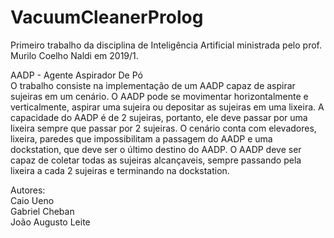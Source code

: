 # VacuumCleanerProlog
Primeiro trabalho da disciplina de Inteligência Artificial ministrada pelo prof. Murilo Coelho Naldi em 2019/1.

AADP - Agente Aspirador De Pó<br>
O trabalho consiste na implementação de um AADP capaz de aspirar sujeiras em um cenário. O AADP pode se movimentar
horizontalmente e verticalmente, aspirar uma sujeira ou depositar as sujeiras em uma lixeira. A capacidade do AADP é de 2 
sujeiras, portanto, ele deve passar por uma lixeira sempre que passar por 2 sujeiras. O cenário conta com elevadores, lixeira,
paredes que impossibilitam a passagem do AADP e uma dockstation, que deve ser o último destino do AADP. O AADP deve ser capaz
de coletar todas as sujeiras alcançaveis, sempre passando pela lixeira a cada 2 sujeiras e terminando na dockstation.

Autores:<br>
Caio Ueno<br>
Gabriel Cheban<br>
João Augusto Leite
